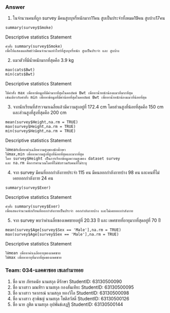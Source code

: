 ### Answer

1) ในจำนวนคนที่ถูก survey มีคนสูบบุหรี่หนักมาก11คน สูบเป็นประจำทั้งหมด19คน สูบบ้าง17คน
```{R}
summary(survey$Smoke)
```
Descriptive statistics Statement
```{R}
คำสั่ง summary(survey$Smoke)
เพื่อให้แสดงผลลัพธ์ว่ามีคนจำนวนเท่าไหร่ที่สูบบุหรี่หนัก สูบเป็นประจำ และ สูบบ้าง
```
2) แมวตัวที่มีน้ำหนักมากที่สุดคือ 3.9 kg
```{R}
max(cats$Bwt)
min(cats$Bwt)
```
Descriptive statistics Statement
```{R}
ใช้คำสั่ง max เพื่อหาข้อมูลที่มีค่ามากที่สุดในคอลัมน์ Bwt เพื่อหาน้ำหนักน้องแมวที่มากที่สุด
เช่นเดียวกับคำสั่ง min เพื่อหาข้อมูลที่มีค่าน้อยที่สุดในคอลัมน์ Bwt เพื่อหาน้ำหนักน้องแมวที่น้อยที่สุด
```

3) จากนักเรียนที่สำรวจมาเฉลี่ยแล้วมีความสูงอยู่ที่ 172.4 cm โดยส่วนสูงที่น้อยที่สุดคือ 150 cm และส่วนสูงที่สูงที่สุดคือ 200 cm
```{R}
mean(survey$Height,na.rm = TRUE)
max(survey$Height,na.rm = TRUE)
min(survey$Height,na.rm = TRUE)
```

Descriptive statistics Statement
```{R}
ใช้meanเพื่อหาค่าเฉลี่ยความสูงของนักศึกษา
ใช้max,min เพื่อหาความสูงที่สูงที่น้อยที่สุดและมากที่สุด
โดย survey$Height เป็นการเรียกข้อมูลความสูงของ dataset survey
และ na.rm คือการคำนวณโดยที่ไม่นับรวมกับคนที่ไม่ระบุ
```

4) จาก survey มีคนที่ออกกำลังกายประจำ 115 คน มีคนออกกำลังกายบ้าง 98 คน และคนที่ไม่เคยออกกำลังกาย 24 คน
```{R}
summary(survey$Exer)
```
Descriptive statistics Statement
```{R}
คำสั่ง summary(survey$Exer)
เพื่อแสดงจำนวนนักเรียนที่ออกกำลังกายเป็นประจำ ออกกำลังกายบ้าง และไม่เคยออกกำลังกาย
```

5) จาก survey พบว่าค่าเฉลี่ยของเพศชายอยู่ที่ 20.33 ปี และ เพศชายที่อายุมากที่สุดอยู่ที่ 70 ปี
```{R}
mean(survey$Age[survey$Sex == 'Male'],na.rm = TRUE)
max(survey$Age[survey$Sex == 'Male'],na.rm = TRUE)
```
Descriptive statistics Statement
```{R}
ใช้mean เพื่อหาค่าเฉลี่ยอายุของเพศชาย
ใช้max เพื่อหาอายุที่มากที่สุดของเพศชาย
```

### Team: 034-แลคตาซอย เซเลกำมาทอย
1. ชื่อ นาย ภัทรดนัย นามสกุล ดีรักษา StudentID: 63130500090
2. ชื่อ นางสาว มณฑิรา นามสกุล กองสันเทียะ StudentID: 63130500095
3. ชื่อ นางสาว รดากรณ์ นามสกุล ทองวิไล StudentID: 63130500098
4. ชื่อ นางสาว สุวพิชญ์ นามสกุล โชติสวัสดิ์ StudentID: 63130500126
5. ชื่อ นาย ภูชิต นามสกุล อุปพันธ์เสฏฐี StudentID: 63130500144
